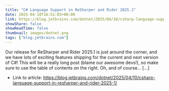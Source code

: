 ```yaml
---
title: "C# Language Support in ReSharper and Rider 2025.1"
date: 2025-04-10T16:51:03+00:00
link: https://blog.jetbrains.com/dotnet/2025/04/10/csharp-language-support-in-resharper-and-rider-2025-1/
showShare: false
showReadTime: false
thumbnail: images/dotnet.png
tags: ["blog.jetbrains.com"]
---
```

Our release for ReSharper and Rider 2025.1 is just around the corner, and we have lots of exciting features shipping for the current and next version of C#! This will be a really long post (blame our awesome devs!), so make sure to use the table of contents on the right. Oh, and of course… […]

- Link to article: https://blog.jetbrains.com/dotnet/2025/04/10/csharp-language-support-in-resharper-and-rider-2025-1/